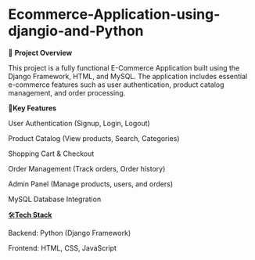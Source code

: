 # **Ecommerce-Application-using-djangio-and-Python**
📌 **Project Overview**

This project is a fully functional E-Commerce Application built using the Django Framework, HTML, and MySQL. The application includes essential e-commerce features such as user authentication, product catalog management, and order processing.

🔑**Key Features**

User Authentication (Signup, Login, Logout) <br>

Product Catalog (View products, Search, Categories)<br>

Shopping Cart & Checkout<br>

Order Management (Track orders, Order history)<br>

Admin Panel (Manage products, users, and orders)<br>

MySQL Database Integration<br>

<u>🛠️**Tech Stack**</u>

Backend: Python (Django Framework)<br>

Frontend: HTML, CSS, JavaScript
